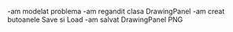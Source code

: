 -am modelat problema
-am regandit clasa DrawingPanel
-am creat butoanele Save si Load 
-am salvat DrawingPanel PNG